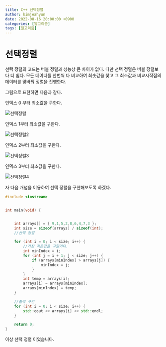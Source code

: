 ```yaml
---
title: C++ 선택정렬
author: kimjeahyun
date: 2022-08-16 20:00:00 +0900
categories: [알고리즘]
tags: [알고리즘]
---
```



# 선택정렬

선택 정렬의 코드는 버블 정렬과 성능상 큰 차이가 없다.
다만 선택 정렬은 버블 정렬보다 더 쉽다. 모든 데이터를 한번씩 다 비교하여 
최솟값을 찾고 그 최소값과 비교시작점의 데이터를 맞바꿔 정렬을 진행한다.

그림으로 표현하면 다음과 같다.

인덱스 0 부터 최소값을 구한다.

![선택정렬](../../img/cpp/Algorithm/SelectSort1.png)

인덱스 1부터 최소값을 구한다.

![선택정렬2](../../img/cpp/Algorithm/SelectSort2.png)

인덱스 2부터 최소값을 구한다.

![선택정렬3](../../img/cpp/Algorithm/SelectSort3.png)

인덱스 3부터 최소값을 구한다.

![선택정렬4](../../img/cpp/Algorithm/SelectSort4.png)

자 다음 개념을 이용하여 선택 정렬을 구현해보도록 하겠다.


```cpp
#include <iostream>


int main(void) {


	int arrays[] = { 9,1,5,2,8,6,4,7,3 };
	int size = sizeof(arrays) / sizeof(int);
	//선택 정렬

	for (int i = 0; i < size; i++) {
		//가장 작은값을 구할거다.
		int minIndex = i;
		for (int j = i + 1; j < size; j++) {
			if (arrays[minIndex] > arrays[j]) {
				minIndex = j;
			}
		}
		int temp = arrays[i];
		arrays[i] = arrays[minIndex];
		arrays[minIndex] = temp;
	}

	//출력 구간
	for (int i = 0; i < size; i++) {
		std::cout << arrays[i] << std::endl;
	}

	return 0;
}
```

이상 선택 정렬 이었습니다.